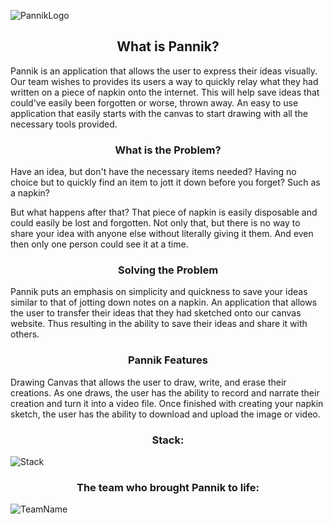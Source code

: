 ![PannikLogo](https://user-images.githubusercontent.com/90664228/235803904-72c689c7-31f6-4318-bc54-b63ac9c85f13.png)

<h2 align="center">What is Pannik?</h2>

Pannik is an application that allows the user to express their ideas visually. Our team wishes to provides its users a way to quickly relay what they had written on a piece of napkin onto the internet. This will help save ideas that could've easily been forgotten or worse, thrown away. An easy to use application that easily starts with the canvas to start drawing with all the necessary tools provided.

<h3 align="center">What is the Problem?</h3>

Have an idea, but don't have the necessary items needed? Having no choice but to quickly find an item to jott it down before you forget? Such as a napkin?

But what happens after that? That piece of napkin is easily disposable and could easily be lost and forgotten. Not only that, but there is no way to share your idea with anyone else without literally giving it them. And even then only one person could see it at a time.

<h3 align="center">Solving the Problem</h3>

Pannik puts an emphasis on simplicity and quickness to save your ideas similar to that of jotting down notes on a napkin. An application that allows the user to transfer their ideas that they had sketched onto our canvas website. Thus resulting in the ability to save their ideas and share it with others.

<h3 align="center">Pannik Features</h3>

Drawing Canvas that allows the user to draw, write, and erase their creations.
As one draws, the user has the ability to record and narrate their creation and turn it into a video file.
Once finished with creating your napkin sketch, the user has the ability to download and upload the image or video.

<h3 align="center">Stack:</h3>

![Stack](https://user-images.githubusercontent.com/90664228/235804358-0cf96d62-3794-4f63-b08e-5c10c5d95262.png)

<h3 align="center">The team who brought Pannik to life:</h3>

![TeamName](https://user-images.githubusercontent.com/90664228/235804385-868a3835-da88-4e1d-99c1-fe9d7cdbb609.png)
